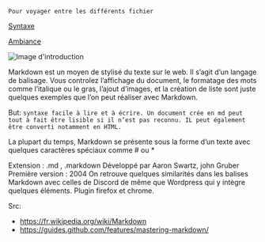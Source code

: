 ```
Pour voyager entre les différents fichier
```

[Syntaxe](/Syntaxe.md)

[Ambiance](/ambiance.md)


![Image d'introduction](http://crueltobekind.fr/sites/all/themes/crueltobekind/images/logo-intro.png)

Markdown est un moyen de stylisé du texte sur le web. Il s’agit d’un langage de balisage.
Vous controlez l’affichage du document, le formatage des mots comme l’italique ou le gras, l’ajout d’images, et la création de liste sont juste quelques exemples que l’on peut réaliser avec Markdown. 

But:
``` syntaxe facile à lire et à écrire. Un document crée en md peut tout à fait être lisible si il n’est pas reconnu. IL peut également être converti notamment en HTML. ```


La plupart du temps, Markdown se présente sous la forme d’un texte avec quelques caractères spéciaux comme # ou *

Extension : .md , .markdown
Développé par Aaron Swartz, john Gruber
Première version : 2004
On retrouve quelques similarités dans les balises Markdown avec celles de Discord de même que Wordpress qui y intègre quelques éléments.
Plugin firefox et chrome.


Src:

* https://fr.wikipedia.org/wiki/Markdown
* https://guides.github.com/features/mastering-markdown/
